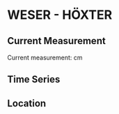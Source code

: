 # WESER - HÖXTER

## Current Measurement

Current measurement: <Value topic="rivers/pegel-online/WESER/HÖXTER/measurementValue"/> cm

## Time Series

<TimeSeries topic="rivers/pegel-online/WESER/HÖXTER/measurementValue" period="week" />

## Location

<WorldMap>
  <Marker lat="51.775800755264235" lon="9.400469961343804" labelTopic="rivers/pegel-online/WESER/HÖXTER" />
</WorldMap>
